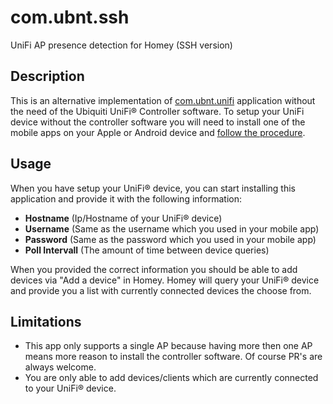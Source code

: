 # com.ubnt.ssh
UniFi AP presence detection for Homey (SSH version)

## Description

This is an alternative implementation of [com.ubnt.unifi](https://github.com/mnederlof/com.ubnt.unifi) 
application without the need of the Ubiquiti UniFi® Controller software.
To setup your UniFi device without the controller software you will need to
install one of the mobile apps on your Apple or Android device and [follow
the procedure](https://help.ubnt.com/hc/en-us/articles/226395988-UniFi-Managing-Access-Points-via-UniFi-Mobile-App).

## Usage
When you have setup your UniFi® device, you can start installing this application and provide it with the following information:

* **Hostname** (Ip/Hostname of your UniFi® device)
* **Username** (Same as the username which you used in your mobile app) 
* **Password** (Same as the password which you used in your mobile app)
* **Poll Intervall** (The amount of time between device queries)

When you provided the correct information you should be able to add devices via "Add a device" in Homey.
Homey will query your UniFi® device and provide you a list with currently connected devices the choose from.

## Limitations

* This app only supports a single AP because having more then one AP means more reason to install the controller software. Of course PR's are always welcome.
* You are only able to add devices/clients which are currently connected to your UniFi® device.
